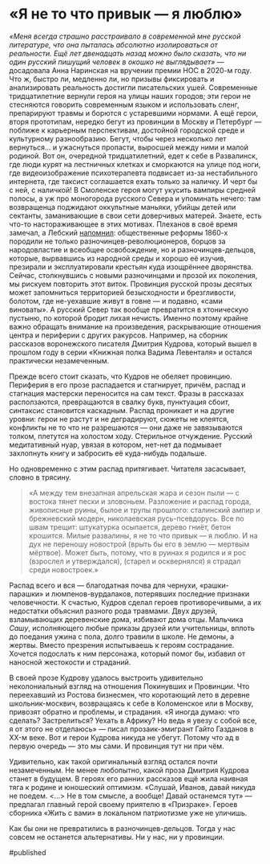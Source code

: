 
# «Я не то что привык — я люблю»
_«Меня всегда страшно расстраивало в современной мне русской литературе, что она пыталась абсолютно изолироваться от реальности. Ещё лет двенадцать назад можно было сказать, что ни один русский пишущий человек в окошко не выглядывает»_ — досадовала Анна Наринская на вручении премии НОС в 2020-м году.
Что ж, быстро ли, медленно ли, но призывы фиксировать и анализировать реальность достигли писательских ушей. Современные тридцатилетние вернули героя на улицы наших городов; эти герои не стесняются говорить современным языком и использовать сленг, препарируют травмы и борются с устаревшими нормами. А ещё герои, вторя прототипам, нередко бегут из провинции в Москву и Петербург — поближе к карьерным перспективам, достойной городской среде и культурному разнообразию. Бегут, чтобы через несколько лет вернуться… и ужаснуться пропасти, выросшей между ними и малой родиной. 
Вот он, очередной тридцатилетний, едет к себе в Развалинск, где люди курят на лестничных клетках и сморкаются на улице под ноги, где видеоизображение психотерапевта подвисает из-за нестабильного интернета, где таксист соглашается ехать только за наличку. И черт бы с ней, с наличкой! В Смоленске героя могут укусить вампиры средней полосы, а уж про моногорода русского Севера и упоминать нечего: там возвращенца поджидают оккультные маньяки, убийцы детей или сектанты, заманивающие в свои сети доверчивых матерей.
Знаете, есть что-то настораживающее в этих мотивах. Плеханов в своё время замечал, а Лебский [напомнил][1]: общественные реформы 1860-х породили не только разночинцев-революционеров, борцов за народовластие и всеобщее освобождение, но и разночинцев-дельцов, которые, вырвавшись из народной среды и хорошо её изучив, презирали и эксплуатировали крестьян куда изощрённее дворянства.
Сейчас, столкнувшись с новыми разночинцами и прозой их поколения, мы рискуем повторить этот виток. Провинция русской прозы десятых может запомниться территорией безысходности и брезгливости, болотом, где не-уехавшие живут в говне — и подавно, «сами виноваты». А русский Север так вообще превратится в хтоническую пустыню, по которой бродит лихая нечисть.
Именно поэтому крайне важно обращать внимание на произведения, раскрывающие отношения центра и периферии с других ракурсов. Например, на сборник рассказов воронежского писателя Дмитрия Кудрова, который вышел в прошлом году в серии «Книжная полка Вадима Левенталя» и остался практически незамеченным.
 
Прежде всего стоит сказать, что Кудров не обеляет провинцию. Периферия в его прозе распадается и стагнирует, причём, распад и стагнация мастерски переносится на сам текст. Фразы в рассказах расползаются, превращаются в свалку букв, пунктуация сбоит, синтаксис становится каскадным. Распад проникает и на другие уровни: герои не растут и не деградируют, сюжеты не клеятся, конфликты не то что не разрешаются — они даже не завязываются толком, плетутся на холостом ходу. Стерильное отчуждение. Русский медитативный нуар, увязая в котором, нет-нет да подмывает захлопнуть книгу и забросить её куда-нибудь подальше. 

Но одновременно с этим распад притягивает. Читателя засасывает, словно в трясину.

> «А между тем внезапная апрельская жара и сезон пыли — с востока тянет пески и зловоньем. Разложение и распад города, живописные руины, былое и трупы прошлого: сталинский ампир и брежневский модерн, николаевская русь-псевдорусь. Все по швам трещит: штукатурка осыпается, дерево гниёт, бетон крошится. Милые развалины, я не то что привык — я люблю. И на дух не переношу новострой (врыть бы его в землю — мертвым мёртвое). Может быть, потому, что в руинах я родился и я рос (взрослел и утверждался), (старел и осквернялся) я страдал среди новостроек.»

Распад всего и вся — благодатная почва для чернухи, «рашки-парашки» и люмпенов-вурдалаков, потерявших последние признаки человечности. К счастью, Кудров сделал героев противоречивыми, а их недостатки объяснил разного рода травмами. Двух друзей, взламывающих деревенские дома, избивают дома отцы. Мальчика _Сашу_, исполняющего любые приказы друзей или учительницы, вплоть до поедания ужина с пола, долго травили в школе. Не демоны, а жертвы. Вместо презрения испытываешь к героям сострадание. Хочется подослать к ним персонажа, который помог бы, избавил от наносной жестокости и страданий.

В своей прозе Кудрову удалось выстроить удивительно неколониальный взгляд на отношения Покинувших и Провинции. Что переехавший из Ростова бизнесмен, что коротающий лето в деревне школьник-москвич, возвращаясь к себе в Коломенское или в Москву, привозят обратно и проблемы, и страдания. «Я иногда думаю: что сделать? Застрелиться? Уехать в Африку? Но ведь я увезу с собой все, я от этого не отделаюсь» — писал прозаик-эмигрант Гайто Газданов в XX-м веке. Вот и герои Кудрова никуда не убегут. Потому что ад в первую очередь — это мы сами. И провинция тут ни при чём.

Удивительно, как такой оригинальный взгляд остался почти незамеченным. Не менее любопытно, какой проза Дмитрия Кудрова станет в будущем. В героях его ранних рассказов ещё жила наивная тяга к родине и юношеский оптимизм. «Слушай, Иванов, давай никуда не поедем. \<…\> Не в том смысле, а вообще! Давай останемся тут» — предлагал главный герой своему приятелю в «Призраке». Героев сборника «Жить с вами» в локальном патриотизме уже не уличишь. 

Как бы они не превратились в разночинцев-дельцов. Тогда у нас совсем не останется альтернативы. Ни у нас, ни у провинции.

[1]:	https://scepsis.net/library/id_3923.html

#published